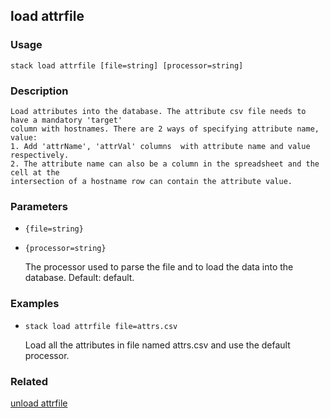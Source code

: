 ## load attrfile

### Usage

`stack load attrfile [file=string] [processor=string]`

### Description


	Load attributes into the database. The attribute csv file needs to have a mandatory 'target'
	column with hostnames. There are 2 ways of specifying attribute name, value:
	1. Add 'attrName', 'attrVal' columns  with attribute name and value respectively.
	2. The attribute name can also be a column in the spreadsheet and the cell at the
	intersection of a hostname row can contain the attribute value.

	

### Parameters
* `{file=string}`
* `{processor=string}`

   The processor used to parse the file and to load the data into the
	database. Default: default.

### Examples

* `stack load attrfile file=attrs.csv`

   Load all the attributes in file named attrs.csv and use the default
	processor.


### Related
[unload attrfile](unload-attrfile)


